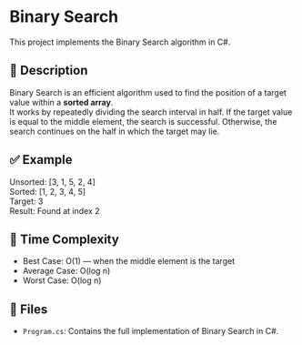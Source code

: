# Binary Search

This project implements the Binary Search algorithm in C#.

## 📌 Description  
Binary Search is an efficient algorithm used to find the position of a target value within a **sorted array**.  
It works by repeatedly dividing the search interval in half. If the target value is equal to the middle element, the search is successful. Otherwise, the search continues on the half in which the target may lie.

## ✅ Example  
Unsorted: [3, 1, 5, 2, 4]  
Sorted: [1, 2, 3, 4, 5]  
Target: 3  
Result: Found at index 2

## 🧠 Time Complexity  
- Best Case: O(1) — when the middle element is the target  
- Average Case: O(log n)  
- Worst Case: O(log n)

## 📁 Files  
- `Program.cs`: Contains the full implementation of Binary Search in C#.
